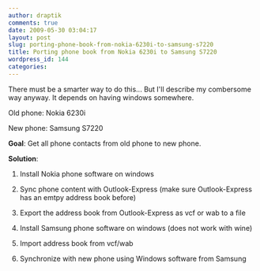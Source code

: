 ```yaml
---
author: draptik
comments: true
date: 2009-05-30 03:04:17
layout: post
slug: porting-phone-book-from-nokia-6230i-to-samsung-s7220
title: Porting phone book from Nokia 6230i to Samsung S7220
wordpress_id: 144
categories:
---
```


There must be a smarter way to do this... But I'll describe my combersome way anyway. It depends on having windows somewhere.

Old phone: Nokia 6230i

New phone: Samsung S7220

**Goal**: Get all phone contacts from old phone to new phone.

**Solution**:



	
  1. Install Nokia phone software on windows

	
  2. Sync phone content with Outlook-Express (make sure Outlook-Express has an emtpy address book before)

	
  3. Export the address book from Outlook-Express as vcf or wab to a file

	
  4. Install Samsung phone software on windows (does not work with wine)

	
  5. Import address book from vcf/wab

	
  6. Synchronize with new phone using Windows software from Samsung


